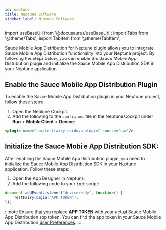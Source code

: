 ```yaml
---
id: neptune
title: Neptune Software
sidebar_label: Neptune Software
---
```


import useBaseUrl from '@docusaurus/useBaseUrl';
import Tabs from '@theme/Tabs';
import TabItem from '@theme/TabItem';


Sauce Mobile App Distribution for Neptune plugin allows you to integrate Sauce Mobile App Distribution functionality into your Neptune project. By following the steps below, you can enable the Sauce Mobile App Distribution plugin and initialize the Sauce Mobile App Distribution SDK in your Neptune application.


## Enable the Sauce Mobile App Distribution Plugin

To enable the Sauce Mobile App Distribution plugin in your Neptune project, follow these steps:

1. Open the Neptune Cockpit.
2. Add the following to the `config.xml` file in the Neptune Cockpit under **Run** > **Mobile Client** > **Device**:

```xml
<plugin name="com.testfairy.cordova-plugin" source="npm"/>
```

## Initialize the Sauce Mobile App Distribution SDK:

After enabling the Sauce Mobile App Distribution plugin, you need to initialize the Sauce Mobile App Distribution SDK in your Neptune application. Follow these steps:

1. Open the App Designer in Neptune.
2. Add the following code to your `init` script:

```js
document.addEventListener("deviceready", function() {
    TestFairy.begin("APP TOKEN");
});
```

:::note
Ensure that you replace **APP TOKEN** with your actual Sauce Mobile App Distribution app token. You can find the app token in your Sauce Mobile App Distribution [User Preferences](https://app.testfairy.com/settings/).
:::

